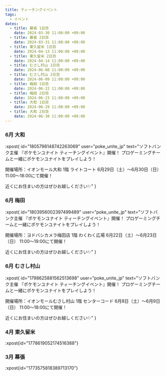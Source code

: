 ```yaml
---
title: ティーチングイベント
tags:
  - イベント
dates:
  - title: 幕張 1日目
    date: 2024-03-30 11:00:00 +09:00
  - title: 幕張 2日目
    date: 2024-03-31 11:00:00 +09:00
  - title: 東久留米 1日目
    date: 2024-04-13 11:00:00 +09:00
  - title: 東久留米 2日目
    date: 2024-04-14 11:00:00 +09:00
  - title: むさし村山 1日目
    date: 2024-06-08 11:00:00 +09:00
  - title: むさし村山 2日目
    date: 2024-06-09 11:00:00 +09:00
  - title: 梅田 1日目
    date: 2024-06-22 11:00:00 +09:00
  - title: 梅田 2日目
    date: 2024-06-23 11:00:00 +09:00
  - title: 大和 1日目
    date: 2024-06-29 11:00:00 +09:00
  - title: 大和 2日目
    date: 2024-06-30 11:00:00 +09:00
---
```


### 6月 大和
:xpost{
  id="1805798148742263069"
  user="poke_unite_jp"
  text="ソフトバンク主催
 『ポケモンユナイト ティーチングイベント』開催！
プロゲーミングチームと一緒にポケモンユナイトをプレイしよう！

開催場所：イオンモール大和 1階 ライトコート
6月29日（土）〜6月30日（日） 11:00～18:00にて開催！

近くにお住まいの方はぜひお越しください✨"
}

### 6月 梅田
:xpost{
  id="1803956002397499489"
  user="poke_unite_jp"
  text="ソフトバンク主催
 『ポケモンユナイト ティーチングイベント』開催！
プロゲーミングチームと一緒にポケモンユナイトをプレイしよう！

開催場所：ヨドバシカメラ梅田店 1階 わくわく広場
6月22日（土）〜6月23日（日） 11:00～19:00にて開催！

近くにお住まいの方はぜひお越しください✨"
}

### 6月 むさし村山
:xpost{
  id="1798625881562513698"
  user="poke_unite_jp"
  text="ソフトバンク主催
 『ポケモンユナイト ティーチングイベント』開催！
プロゲーミングチームと一緒にポケモンユナイトをプレイしよう！

開催場所：イオンモールむさし村山 1階 センターコード
6月8日（土）〜6月9日（日） 11:00～18:00にて開催！

近くにお住まいの方はぜひお越しください✨"
}

### 4月 東久留米
:xpost{id="1778619052174516388"}

### 3月 幕張
:xpost{id="1773575818389713170"}